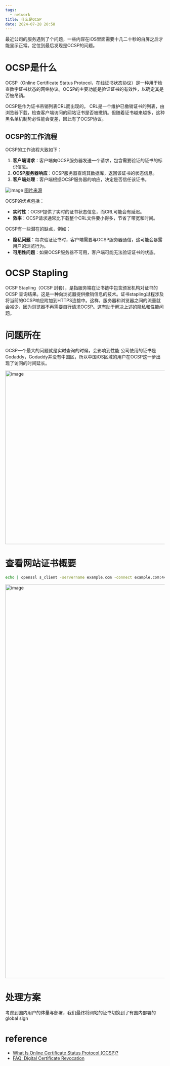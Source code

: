 ```yaml
---
tags:
  - network
title: 什么是OCSP
date: 2024-07-28 20:58
---
```


最近公司的服务遇到了个问题，一些内容在iOS里面需要十几二十秒的白屏之后才能显示正常。定位到最后发现是OCSP的问题。

# OCSP是什么
OCSP（Online Certificate Status Protocol，在线证书状态协议）是一种用于检查数字证书状态的网络协议。OCSP的主要功能是验证证书的有效性，以确定其是否被吊销。

OCSP是作为证书吊销列表CRL而出现的。 CRL是一个维护已撤销证书的列表，由浏览器下载，检查客户端访问的网站证书是否被撤销。但随着证书越来越多，这种黑名单机制势必性能会变差，因此有了OCSP协议。

## OCSP的工作流程
OCSP的工作流程大致如下：
1. **客户端请求**：客户端向OCSP服务器发送一个请求，包含需要验证的证书的标识信息。
2. **OCSP服务器响应**：OCSP服务器查询其数据库，返回该证书的状态信息。
3. **客户端处理**：客户端根据OCSP服务器的响应，决定是否信任该证书。

![image](https://github.com/user-attachments/assets/551e6b2b-eb17-4d73-91c9-8d03ccba87ff)
[图片来源](https://www.ssl.com/faqs/faq-digital-certificate-revocation/)

OCSP的优点包括：
- **实时性**：OCSP提供了实时的证书状态信息，而CRL可能会有延迟。
- **效率**：OCSP请求通常比下载整个CRL文件要小得多，节省了带宽和时间。

OCSP有一些潜在的缺点，例如：

- **隐私问题**：每次验证证书时，客户端需要与OCSP服务器通信，这可能会暴露用户的浏览行为。
- **可用性问题**：如果OCSP服务器不可用，客户端可能无法验证证书的状态。

# OCSP Stapling
OCSP Stapling（OCSP 封套），是指服务端在证书链中包含颁发机构对证书的 OCSP 查询结果。这是一种向浏览器提供撤销信息的技术。证书stapling过程涉及将当前的OCSP响应附加到HTTPS连接中。这样，服务器和浏览器之间的流量就会减少，因为浏览器不再需要自行请求OCSP。这有助于解决上述的隐私和性能问题。

# 问题所在
OCSP一个最大的问题就是实时查询的时候，会影响到性能
公司使用的证书是Godaddy，Godaddy并没有中国区，所以中国iOS区域的用户在OCSP这一步出现了访问的时间延长。

<img width="548" alt="image" src="https://github.com/user-attachments/assets/9641c3ea-f6f1-4c6b-8134-1401644ac179">

# 查看网站证书概要
```sh
echo | openssl s_client -servername example.com -connect example.com:443 | openssl x509 -noout -issuer
```

<img width="1243" alt="image" src="https://github.com/user-attachments/assets/1f955a07-d568-4f07-aa56-a3f669800ce3">

# 处理方案
考虑到国内用户的体量与部署，我们最终将网站的证书切换到了有国内部署的global sign

# reference
- [What Is Online Certificate Status Protocol (OCSP)?](https://www.fortinet.com/resources/cyberglossary/ocsp)
- [FAQ: Digital Certificate Revocation](https://www.ssl.com/faqs/faq-digital-certificate-revocation/)